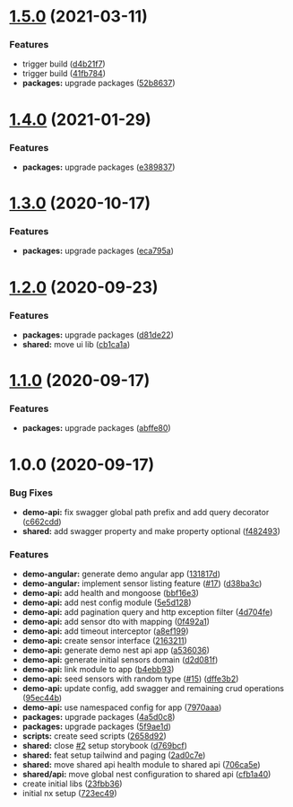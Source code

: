 # [1.5.0](https://github.com/LuukMoret/nx-reference/compare/v1.4.0...v1.5.0) (2021-03-11)


### Features

* trigger build ([d4b21f7](https://github.com/LuukMoret/nx-reference/commit/d4b21f77edee594cd3058227be20cf5a03074bab))
* trigger build ([41fb784](https://github.com/LuukMoret/nx-reference/commit/41fb784b835818ec5df090558a566537ebd17c4e))
* **packages:** upgrade packages ([52b8637](https://github.com/LuukMoret/nx-reference/commit/52b8637f176b158dba2f94683eaa78aa0b53cb5a))

# [1.4.0](https://github.com/LuukMoret/nx-reference/compare/v1.3.0...v1.4.0) (2021-01-29)


### Features

* **packages:** upgrade packages ([e389837](https://github.com/LuukMoret/nx-reference/commit/e389837c57a5ccf8e3d20c9068ba74c043952f67))

# [1.3.0](https://github.com/LuukMoret/nx-reference/compare/v1.2.0...v1.3.0) (2020-10-17)


### Features

* **packages:** upgrade packages ([eca795a](https://github.com/LuukMoret/nx-reference/commit/eca795a680bf2df0d09423150ad18142e18c135a))

# [1.2.0](https://github.com/LuukMoret/nx-reference/compare/v1.1.0...v1.2.0) (2020-09-23)


### Features

* **packages:** upgrade packages ([d81de22](https://github.com/LuukMoret/nx-reference/commit/d81de223537165d1fcf1bc184cca62cdc7b1356e))
* **shared:** move ui lib ([cb1ca1a](https://github.com/LuukMoret/nx-reference/commit/cb1ca1a0b61655ba4e9e4c74cdbe17e24ecb1174))

# [1.1.0](https://github.com/LuukMoret/nx-reference/compare/v1.0.0...v1.1.0) (2020-09-17)


### Features

* **packages:** upgrade packages ([abffe80](https://github.com/LuukMoret/nx-reference/commit/abffe801377ccef0aa0996d7be8e4e89367ed6aa))

# 1.0.0 (2020-09-17)


### Bug Fixes

* **demo-api:** fix swagger global path prefix and add query decorator ([c662cdd](https://github.com/LuukMoret/nx-reference/commit/c662cdd78a5b6b746db04b4bd3514d33fdafbf16))
* **shared:** add swagger property and make property optional ([f482493](https://github.com/LuukMoret/nx-reference/commit/f4824939acfde3ed677f91a3fec6d4d7253c9130))


### Features

* **demo-angular:** generate demo angular app ([131817d](https://github.com/LuukMoret/nx-reference/commit/131817d9be0e4a8a612dfe466d2edb348ffd1470))
* **demo-angular:** implement sensor listing feature ([#17](https://github.com/LuukMoret/nx-reference/issues/17)) ([d38ba3c](https://github.com/LuukMoret/nx-reference/commit/d38ba3c78e1956ee0195c58e4e2c66489a8b8f88))
* **demo-api:** add health and mongoose ([bbf16e3](https://github.com/LuukMoret/nx-reference/commit/bbf16e3ea440a2eff083cf715407502b125e280a))
* **demo-api:** add nest config module ([5e5d128](https://github.com/LuukMoret/nx-reference/commit/5e5d1284b76db47677cb1f3a27d2d99d04feac3d))
* **demo-api:** add pagination query and http exception filter ([4d704fe](https://github.com/LuukMoret/nx-reference/commit/4d704fe8fc3a4ccb130c90afb57c29cc4ecb57ed))
* **demo-api:** add sensor dto with mapping ([0f492a1](https://github.com/LuukMoret/nx-reference/commit/0f492a16d22b5323ce0cc90ee26ff5793f8d49c1))
* **demo-api:** add timeout interceptor ([a8ef199](https://github.com/LuukMoret/nx-reference/commit/a8ef199483b5390b2d392efe2b5b8343ed854959))
* **demo-api:** create sensor interface ([2163211](https://github.com/LuukMoret/nx-reference/commit/2163211184beff8adbb3d1b5e3574fba12f07006))
* **demo-api:** generate demo nest api app ([a536036](https://github.com/LuukMoret/nx-reference/commit/a53603645b7e142b8a95b1e80e04977e3802550e))
* **demo-api:** generate initial sensors domain ([d2d081f](https://github.com/LuukMoret/nx-reference/commit/d2d081f1d5d018f1da85f24d7ff0317a3465297b))
* **demo-api:** link module to app ([b4ebb93](https://github.com/LuukMoret/nx-reference/commit/b4ebb93ed16bb209cbb4bc7dc204de2b5c2090b7))
* **demo-api:** seed sensors with random type ([#15](https://github.com/LuukMoret/nx-reference/issues/15)) ([dffe3b2](https://github.com/LuukMoret/nx-reference/commit/dffe3b298104ade1f014ccae255323d8dfdfbd6b))
* **demo-api:** update config, add swagger and remaining crud operations ([95ec44b](https://github.com/LuukMoret/nx-reference/commit/95ec44bbc07446e53355225700829584cdff590c))
* **demo-api:** use namespaced config for app ([7970aaa](https://github.com/LuukMoret/nx-reference/commit/7970aaacdc41e7dbf1ed12f1208d9d639ad58647))
* **packages:** upgrade packages ([4a5d0c8](https://github.com/LuukMoret/nx-reference/commit/4a5d0c88155543087a6128182677c4376de18238))
* **packages:** upgrade packages ([5f9ae1d](https://github.com/LuukMoret/nx-reference/commit/5f9ae1d89d95cbede55e0468cfc762068fb67a9a))
* **scripts:** create seed scripts ([2658d92](https://github.com/LuukMoret/nx-reference/commit/2658d9281e5dacfbb24cd0b52fd6b54caf41ca6b))
* **shared:** close [#2](https://github.com/LuukMoret/nx-reference/issues/2) setup storybook ([d769bcf](https://github.com/LuukMoret/nx-reference/commit/d769bcf7adeb8c1cac8c411eaf073f0e3f870f2c))
* **shared:** feat setup tailwind and paging ([2ad0c7e](https://github.com/LuukMoret/nx-reference/commit/2ad0c7e4f040c44bfc5398673955af96e24aa14e))
* **shared:** move shared api health module to shared api ([706ca5e](https://github.com/LuukMoret/nx-reference/commit/706ca5eada3c6d90974efbc8a64e030cfdf9a089))
* **shared/api:** move global nest configuration to shared api ([cfb1a40](https://github.com/LuukMoret/nx-reference/commit/cfb1a40d41cf5d1f2af921d3e597abc1e23c7abc))
* create initial libs ([23fbb36](https://github.com/LuukMoret/nx-reference/commit/23fbb36e20572ce9e7fb6bb6823717e9e5987dbb))
* initial nx setup ([723ec49](https://github.com/LuukMoret/nx-reference/commit/723ec494847d8b551b78f96d54d8cb0ced50b594))
